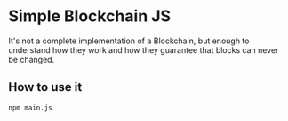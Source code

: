 # Simple Blockchain JS
It's not a complete implementation of a Blockchain, but enough to understand how they work and how they guarantee that blocks can never be changed.
## How to use it
```
npm main.js
```
